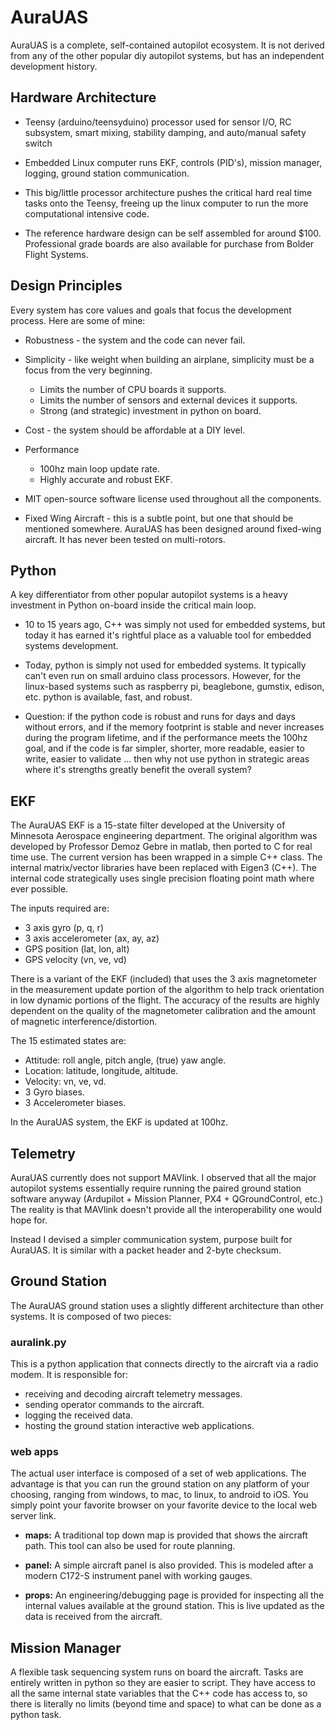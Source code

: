 # AuraUAS

AuraUAS is a complete, self-contained autopilot ecosystem.  It is not
derived from any of the other popular diy autopilot systems, but has
an independent development history.

## Hardware Architecture

- Teensy (arduino/teensyduino) processor used for sensor I/O, RC
  subsystem, smart mixing, stability damping, and auto/manual safety
  switch
  
- Embedded Linux computer runs EKF, controls (PID's), mission manager,
  logging, ground station communication.
  
- This big/little processor architecture pushes the critical hard real
  time tasks onto the Teensy, freeing up the linux computer to run the
  more computational intensive code.
  
- The reference hardware design can be self assembled for around $100.
  Professional grade boards are also available for purchase from
  Bolder Flight Systems.

## Design Principles

Every system has core values and goals that focus the development
process.  Here are some of mine:

- Robustness - the system and the code can never fail.

- Simplicity - like weight when building an airplane, simplicity must
  be a focus from the very beginning.
  - Limits the number of CPU boards it supports.
  - Limits the number of sensors and external devices it supports.
  - Strong (and strategic) investment in python on board.
  
- Cost - the system should be affordable at a DIY level.

- Performance
  - 100hz main loop update rate.
  - Highly accurate and robust EKF.
  
- MIT open-source software license used throughout all the components.

- Fixed Wing Aircraft - this is a subtle point, but one that should be
  mentioned somewhere.  AuraUAS has been designed around fixed-wing
  aircraft.  It has never been tested on multi-rotors.

## Python

A key differentiator from other popular autopilot systems is a heavy
investment in Python on-board inside the critical main loop.

- 10 to 15 years ago, C++ was simply not used for embedded systems,
  but today it has earned it's rightful place as a valuable tool for
  embedded systems development.
  
- Today, python is simply not used for embedded systems.  It typically
  can't even run on small arduino class processors.  However, for the
  linux-based systems such as raspberry pi, beaglebone, gumstix,
  edison, etc. python is available, fast, and robust.
  
- Question: if the python code is robust and runs for days and days
  without errors, and if the memory footprint is stable and never
  increases during the program lifetime, and if the performance meets
  the 100hz goal, and if the code is far simpler, shorter, more
  readable, easier to write, easier to validate ... then why not use
  python in strategic areas where it's strengths greatly benefit the
  overall system?

## EKF

The AuraUAS EKF is a 15-state filter developed at the University of
Minnesota Aerospace engineering department.  The original algorithm was
developed by Professor Demoz Gebre in matlab, then ported to C for
real time use.  The current version has been wrapped in a simple C++
class. The internal matrix/vector libraries have been replaced with
Eigen3 (C++).  The internal code strategically uses single precision
floating point math where ever possible.

The inputs required are:

- 3 axis gyro (p, q, r)
- 3 axis accelerometer (ax, ay, az)
- GPS position (lat, lon, alt)
- GPS velocity (vn, ve, vd)

There is a variant of the EKF (included) that uses the 3 axis
magnetometer in the measurement update portion of the algorithm to
help track orientation in low dynamic portions of the flight.  The
accuracy of the results are highly dependent on the quality of the
magnetometer calibration and the amount of magnetic
interference/distortion.

The 15 estimated states are:

- Attitude: roll angle, pitch angle, (true) yaw angle.
- Location: latitude, longitude, altitude.
- Velocity: vn, ve, vd.
- 3 Gyro biases.
- 3 Accelerometer biases.

In the AuraUAS system, the EKF is updated at 100hz.

## Telemetry

AuraUAS currently does not support MAVlink.  I observed that all the
major autopilot systems essentially require running the paired ground
station software anyway (Ardupilot + Mission Planner, PX4 +
QGroundControl, etc.)  The reality is that MAVlink doesn't provide all
the interoperability one would hope for.

Instead I devised a simpler communication system, purpose built for
AuraUAS.  It is similar with a packet header and 2-byte checksum.

## Ground Station

The AuraUAS ground station uses a slightly different architecture than
other systems.  It is composed of two pieces:

### auralink.py

This is a python application that connects directly to the aircraft via
a radio modem.  It is responsible for:

- receiving and decoding aircraft telemetry messages.
- sending operator commands to the aircraft.
- logging the received data.
- hosting the ground station interactive web applications.

### web apps

The actual user interface is composed of a set of web applications.
The advantage is that you can run the ground station on any platform
of your choosing, ranging from windows, to mac, to linux, to android
to iOS.  You simply point your favorite browser on your favorite
device to the local web server link.

- **maps:** A traditional top down map is provided that shows the
  aircraft path.  This tool can also be used for route planning.

- **panel:** A simple aircraft panel is also provided.  This is
  modeled after a modern C172-S instrument panel with working gauges.

- **props:** An engineering/debugging page is provided for inspecting
  all the internal values available at the ground station.  This is
  live updated as the data is received from the aircraft.

## Mission Manager

A flexible task sequencing system runs on board the aircraft.  Tasks
are entirely written in python so they are easier to script.  They
have access to all the same internal state variables that the C++ code
has access to, so there is literally no limits (beyond time and space)
to what can be done as a python task.